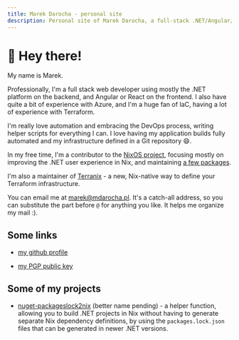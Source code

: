 ```yaml
---
title: Marek Darocha - personal site
description: Personal site of Marek Darocha, a full-stack .NET/Angular/React/Azure developer, and nixpkgs contributor
---
```


# :wave: Hey there!

My name is Marek.

Professionally, I'm a full stack web developer using mostly the .NET platform
on the backend, and Angular or React on the frontend. I also have quite a bit
of experience with Azure, and I'm a huge fan of IaC, having a lot of experience
with Terraform.

I'm really love automation  and embracing the DevOps process, writing helper
scripts for everything I can. I love having my application builds fully
automated and my infrastructure defined in a Git repository :smile:.

In my free time, I'm a contributor to the [NixOS project](https://nixos.org/),
focusing mostly on improving the .NET user experience in Nix, and maintaining
[a few packages](https://repology.org/maintainers/?search=marek%40mdarocha.pl).

I'm also a maintainer of [Terranix](https://terranix.org/) - a new, Nix-native
way to define your Terraform infrastructure.

You can email me at [marek@mdarocha.pl](mailto:marek@mdarocha.pl). It's a catch-all address,
so you can substitute the part before `@` for anything you like. It helps me organize my mail :).

## Some links

- [my github profile](https://github.com/mdarocha)

- [my PGP public key](https://mdarocha.pl/my-pgp.key)

## Some of my projects

- [nuget-packageslock2nix](https://github.com/mdarocha/nuget-packageslock2nix) (better name pending) -
  a helper function, allowing you to build .NET projects in Nix without having to generate
  separate Nix dependency definitions, by using the `packages.lock.json` files that can be
  generated in newer .NET versions.
